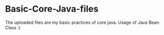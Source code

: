 # Basic-Core-Java-files
The uploaded files are my basic practices of core java.
Usage of Java Bean Class :)
